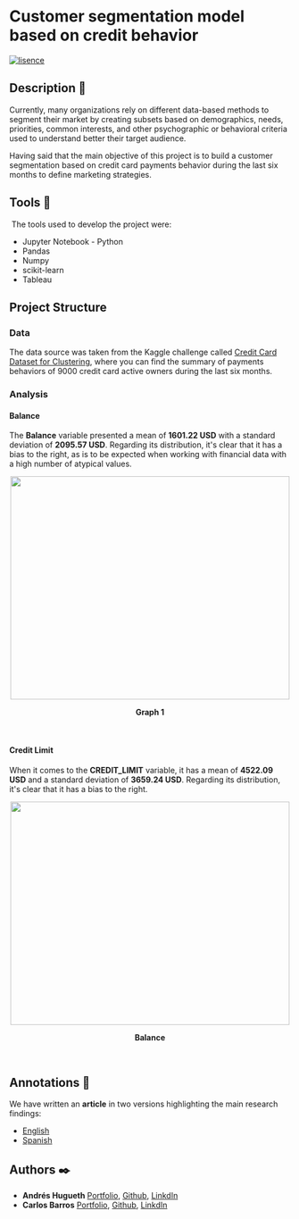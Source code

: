 # Customer segmentation model based on credit behavior

[![lisence](https://img.shields.io/github/license/andreshugueth/credit_card_clustering?style=plastic)](https://github.com/andreshugueth/credit_card_clustering/blob/main/LICENSE)


## Description :speech_balloon:

Currently, many organizations rely on different data-based methods to segment their market by creating subsets based on demographics, needs, priorities, common interests, and other psychographic or behavioral criteria used to understand better their target audience.

Having said that the main objective of this project is to build a customer segmentation based on credit card payments behavior during the last six months to define marketing strategies.

## Tools :hammer:
​
The tools used to develop the project were:
 * Jupyter Notebook - Python
 * Pandas
 * Numpy
 * scikit-learn
 * Tableau

## Project Structure

### Data

The data source was taken from the Kaggle challenge called [Credit Card Dataset for Clustering](https://www.kaggle.com/arjunbhasin2013/ccdata), where you can find the summary of payments behaviors of 9000 credit card active owners during the last six months.

### Analysis

#### Balance

The **Balance** variable presented a mean of **1601.22 USD** with a standard deviation of **2095.57 USD**. Regarding its distribution, it's clear that it has a bias to the right, as is to be expected when working with financial data with a high number of atypical values.

<p align="center">
  <img src="https://i.imgur.com/MtFkwCk.png" width="500" height="400">
</p>
<p align="center"><strong>Graph 1</strong></p>
<br>

#### Credit Limit

When it comes to the **CREDIT_LIMIT** variable, it has a mean of **4522.09 USD** and a standard deviation of **3659.24 USD**. Regarding its distribution, it's clear that it has a bias to the right.


<p align="center">
  <img src="https://i.imgur.com/zop49W2.png" width="500" height="400">
</p>
<p align="center"><strong>Balance</strong></p>
<br>


## Annotations :loudspeaker:


We have written an **article** in two versions highlighting the main research findings:
* [English](https://medium.com/@andreshugueth/customer-segmentation-model-based-on-credit-cards-behavior-bfcb686734ae)
* [Spanish](https://www.linkedin.com/pulse/modelo-de-segmentaci%C3%B3n-clientes-con-tarjetas-cr%C3%A9dito-barros-amador/)

## Authors :black_nib:
* **Andrés Hugueth** [Portfolio](https://andreshugueth.me/), [Github](https://github.com/andreshugueth), [LinkdIn](https://www.linkedin.com/in/andreshugueth/)
* **Carlos Barros** [Portfolio](https://carlosbarros.netlify.app/), [Github](https://github.com/cbarros7), [LinkdIn](https://www.linkedin.com/in/carlosbarros7/)
